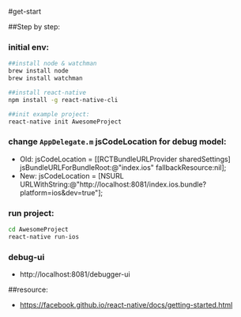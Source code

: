 #get-start

##Step by step:
### initial env:
  ```bash
  ##install node & watchman
  brew install node
  brew install watchman

  ##install react-native
  npm install -g react-native-cli

  ##init example project:
  react-native init AwesomeProject
  ```

### change `AppDelegate.m` jsCodeLocation for debug model:
  + Old:
  jsCodeLocation = [[RCTBundleURLProvider sharedSettings] jsBundleURLForBundleRoot:@"index.ios" fallbackResource:nil];
  + New:
  jsCodeLocation = [NSURL URLWithString:@"http://localhost:8081/index.ios.bundle?platform=ios&dev=true"];

### run project:
  ```bash
  cd AwesomeProject
  react-native run-ios
  ```
### debug-ui
+ http://localhost:8081/debugger-ui

##resource:
+ https://facebook.github.io/react-native/docs/getting-started.html

